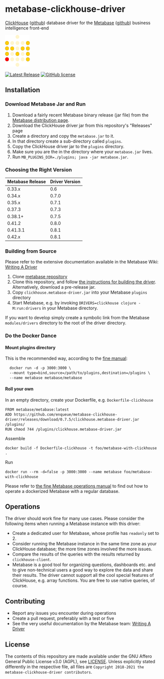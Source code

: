 # metabase-clickhouse-driver

[ClickHouse](https://clickhouse.yandex) ([github](https://github.com/ClickHouse/ClickHouse)) database driver for the [Metabase](https://metabase.com) ([github](https://github.com/metabase/metabase)) business intelligence front-end

![Metabase Logo in ClickHouse colours](docs/images/mbch_logo.png)

[![Latest Release](https://img.shields.io/github/release/enqueue/metabase-clickhouse-driver.svg?label=latest%20release)](https://github.com/enqueue/metabase-clickhouse-driver/releases)
[![GitHub license](https://img.shields.io/badge/license-AGPL-05B8CC.svg)](https://raw.githubusercontent.com/enqueue/metabase-clickhouse-driver/master/LICENSE.txt)

## Installation

### Download Metabase Jar and Run

1. Download a fairly recent Metabase binary release (jar file) from the [Metabase distribution page](https://metabase.com/start/jar.html).
2. Download the ClickHouse driver jar from this repository's "Releases" page
3. Create a directory and copy the `metabase.jar` to it.
4. In that directory create a sub-directory called `plugins`.
5. Copy the ClickHouse driver jar to the `plugins` directory.
6. Make sure you are the in the directory where your `metabase.jar` lives.
7. Run `MB_PLUGINS_DIR=./plugins; java -jar metabase.jar`.

### Choosing the Right Version

Metabase Release | Driver Version 
---------------- | -------------- 
0.33.x           | 0.6   
0.34.x           | 0.7.0 
0.35.x           | 0.7.1 
0.37.3           | 0.7.3 
0.38.1+          | 0.7.5
0.41.2           | 0.8.0
0.41.3.1         | 0.8.1
0.42.x           | 0.8.1

### Building from Source

Please refer to the extensive documentation available in the Metabase Wiki: [Writing A Driver](https://github.com/metabase/metabase/wiki/Writing-A-Driver)

1. Clone [metabase repository](https://github.com/metabase/metabase)
2. Clone this repository, and follow [the instructions for building the driver](https://github.com/metabase/metabase/wiki/Writing-a-Driver:-Packaging-a-Driver-&-Metabase-Plugin-Basics). Alternatively, download a pre-release jar.
3. Copy `clickhouse.metabase-driver.jar` into your Metabase `plugins` directory
4. Start Metabase, e.g. by invoking `DRIVERS=clickhouse clojure -M:run:drivers` in your Metabase directory.

If you want to develop simply create a symbolic link from the Metabase `modules/drivers` directory to the root of the driver directory.

### Do the Docker Dance

#### Mount plugins directory

This is the recommended way, according to the [fine manual](https://www.metabase.com/docs/latest/operations-guide/running-metabase-on-docker.html#adding-external-dependencies-or-plugins):

```text
  docker run -d -p 3000:3000 \
  --mount type=bind,source=/path/to/plugins,destination=/plugins \
  --name metabase metabase/metabase
```

#### Roll your own

In an empty directory, create your Dockerfile, e.g. `Dockerfile-clickhouse`

```text
FROM metabase/metabase:latest
ADD https://github.com/enqueue/metabase-clickhouse-driver/releases/download/0.7.5/clickhouse.metabase-driver.jar /plugins/
RUN chmod 744 /plugins/clickhouse.metabase-driver.jar
```

Assemble

```text
docker build -f Dockerfile-clickhouse -t foo/metabase-with-clickhouse .
```

Run

```text
docker run --rm -d=false -p 3000:3000 --name metabase foo/metabase-with-clickhouse
```

Please refer to [the fine Metabase operations manual](https://www.metabase.com/docs/latest/operations-guide/running-metabase-on-docker.html) to find out how to operate a dockerized Metabase with a regular database.

## Operations

The driver should work fine for many use cases. Please consider the following items when running a Metabase instance with this driver:

* Create a dedicated user for Metabase, whose profile has `readonly` set to 2.
* Consider running the Metabase instance in the same time zone as your ClickHouse database; the more time zones involved the more issues.
* Compare the results of the queries with the results returned by `clickhouse-client`.
* Metabase is a good tool for organizing questions, dashboards etc. and to give non-technical users a good way to explore the data and share their results. The driver cannot support all the cool special features of ClickHouse, e.g. array functions. You are free to use native queries, of course.

## Contributing

* Report any issues you encounter during operations
* Create a pull request, preferably with a test or five
* See the very useful documentation by the Metabase team: [Writing A Driver](https://github.com/metabase/metabase/wiki/Writing-A-Driver)

## License

The contents of this repository are made available under the GNU Affero General Public License v3.0 (AGPL), see [LICENSE](https://github.com/enqueueu/metabase-clickhouse-driver/blob/master/LICENSE). Unless explicitly stated differently in the respective file, all files are `Copyright 2018-2021 the metabase-clickhouse-driver contributors`.
